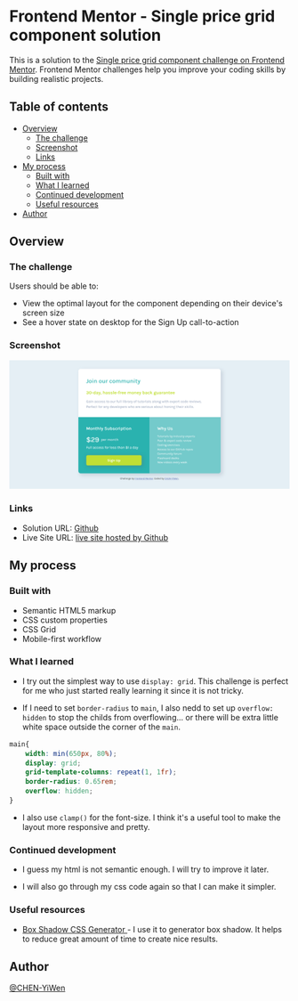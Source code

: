 # Frontend Mentor - Single price grid component solution

This is a solution to the [Single price grid component challenge on Frontend Mentor](https://www.frontendmentor.io/challenges/single-price-grid-component-5ce41129d0ff452fec5abbbc). Frontend Mentor challenges help you improve your coding skills by building realistic projects. 

## Table of contents

- [Overview](#overview)
  - [The challenge](#the-challenge)
  - [Screenshot](#screenshot)
  - [Links](#links)
- [My process](#my-process)
  - [Built with](#built-with)
  - [What I learned](#what-i-learned)
  - [Continued development](#continued-development)
  - [Useful resources](#useful-resources)
- [Author](#author)


## Overview

### The challenge

Users should be able to:

- View the optimal layout for the component depending on their device's screen size
- See a hover state on desktop for the Sign Up call-to-action

### Screenshot

![](Screenshot.png)

### Links

- Solution URL: [Github](https://github.com/CHEN-YiWen/Single-price-grid-component)
- Live Site URL: [live site hosted by Github](https://chen-yiwen.github.io/Single-price-grid-component/)

## My process

### Built with

- Semantic HTML5 markup
- CSS custom properties
- CSS Grid
- Mobile-first workflow


### What I learned

- I try out the simplest way to use <code>display: grid</code>. This challenge is perfect for me who just started really learning it since it is not tricky.

- If I need to set <code>border-radius</code> to <code>main</code>, I also nedd to set up <code>overflow: hidden</code> to stop the childs from overflowing... or there will be extra little white space outside the corner of the <code>main</code>.
```css
main{
    width: min(650px, 80%);
    display: grid;
    grid-template-columns: repeat(1, 1fr);
    border-radius: 0.65rem;
    overflow: hidden;
}
```

- I also use <code>clamp()</code> for the font-size. I think it's a useful tool to make the layout more responsive and pretty.


### Continued development

- I guess my html is not semantic enough. I will try to improve it later.

- I will also go through my css code again so that I can make it simpler.

### Useful resources

- [Box Shadow CSS Generator
](https://cssgenerator.org/box-shadow-css-generator.html) - I use it to generator box shadow. It helps to reduce great amount of time to create nice results.

## Author

[@CHEN-YiWen](https://www.frontendmentor.io/profile/CHEN-YiWen)


